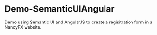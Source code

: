 Demo-SemanticUIAngular
======================

Demo using Semantic UI and AngularJS to create a regisitration form in a NancyFX website.

